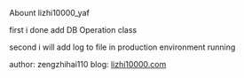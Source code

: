Abount lizhi10000_yaf


first 
	i done add DB Operation class
	
second 
	i will add log to file in production environment running

author: zengzhihai110 
blog:   <a href="http://lizhi10000.com">lizhi10000.com</a>


